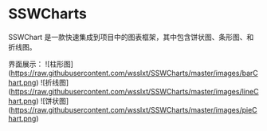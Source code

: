 # SSWCharts
SSWChart 是一款快速集成到项目中的图表框架，其中包含饼状图、条形图、和折线图。

界面展示：
![柱形图]
(https://raw.githubusercontent.com/wsslxt/SSWCharts/master/images/barChart.png)
![折线图]
(https://raw.githubusercontent.com/wsslxt/SSWCharts/master/images/lineChart.png)
![饼状图]
(https://raw.githubusercontent.com/wsslxt/SSWCharts/master/images/pieChart.png)

